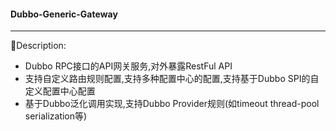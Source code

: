 #### Dubbo-Generic-Gateway
---
🎉‍Description:
- Dubbo RPC接口的API网关服务,对外暴露RestFul API
- 支持自定义路由规则配置,支持多种配置中心的配置,支持基于Dubbo SPI的自定义配置中心配置
- 基于Dubbo泛化调用实现,支持Dubbo Provider规则(如timeout thread-pool serialization等)